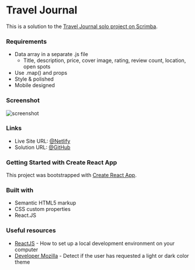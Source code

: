 # Travel Journal 

This is a solution to the [Travel Journal solo project on Scrimba](https://scrimba.com/learn/learnjavascript/).



### Requirements

- Data array in a separate .js file
  - Title, description, price, cover image, rating, review count, location, open spots
- Use .map() and props
- Style & polished
- Mobile designed

### Screenshot

![screenshot](/src/screenshots/screenshot.png)

### Links

- Live Site URL: [@Netlify](https://sage-dodol-11ed55.netlify.app)
- Solution URL: [@GitHub](https://github.com/hannahpietersen/travel-journal)

### Getting Started with Create React App

This project was bootstrapped with [Create React App](https://github.com/facebook/create-react-app).


### Built with

- Semantic HTML5 markup
- CSS custom properties
- React.JS


### Useful resources

- [ReactJS](https://reactjs.org/tutorial/tutorial.html) - How to set up a local development environment on your computer
- [Developer Mozilla](https://developer.mozilla.org/en-US/docs/Web/CSS/@media/prefers-color-scheme) - Detect if the user has requested a light or dark color theme


